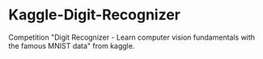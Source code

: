 # Kaggle-Digit-Recognizer
Competition "Digit Recognizer - Learn computer vision fundamentals with the famous MNIST data" from kaggle.
